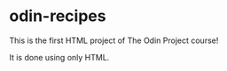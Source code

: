 # odin-recipes

This is the first HTML project of The Odin Project course!

It is done using only HTML.